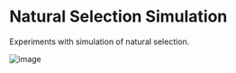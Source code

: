 # Natural Selection Simulation

Experiments with simulation of natural selection.

![image](https://user-images.githubusercontent.com/21002038/79669332-7f25a200-81c3-11ea-8f6f-594c55a1998b.png)


